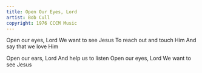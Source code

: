 ```yaml
---
title: Open Our Eyes, Lord
artist: Bob Cull
copyright: 1976 CCCM Music
---
```


Open our eyes, Lord
We want to see Jesus
To reach out and touch Him
And say that we love Him

Open our ears, Lord
And help us to listen
Open our eyes, Lord
We want to see Jesus